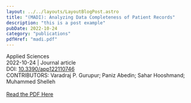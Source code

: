 ```yaml
---
layout: ../../layouts/LayoutBlogPost.astro
title: "(MADI): Analyzing Data Completeness of Patient Records"
description: "this is a post example"
pubDate: 2022-10-24
category: "publications"
pdfHref: "madi.pdf"
---
```


Applied Sciences <br>
2022-10-24 | Journal article <br>
DOI: [10.3390/app122110746](https://www.mdpi.com/2076-3417/12/21/10746) <br>
CONTRIBUTORS: Varadraj P. Gurupur; Paniz Abedin; Sahar Hooshmand; Muhammed Shelleh <br>
<br>
<a href={post.pdfHref} target="_blank" rel="noopener noreferrer">Read the PDF Here</a>
